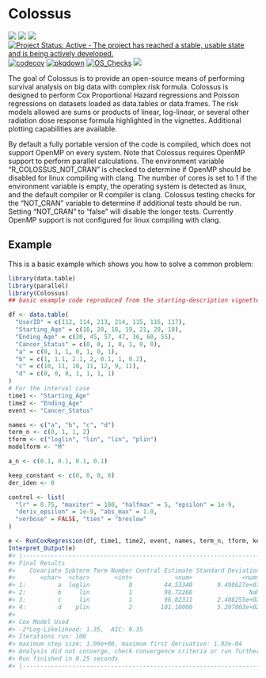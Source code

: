 
<!-- README.md is generated from README.Rmd. Please edit that file -->

# Colossus

<!-- badges: start -->

[![](https://img.shields.io/github/languages/code-size/ericgiunta/Colossus.svg)](https://github.com/ericgiunta/Colossus)
[![](https://img.shields.io/github/last-commit/ericgiunta/Colossus.svg)](https://github.com/ericgiunta/Colossus/commits/master)
[![](https://img.shields.io/badge/lifecycle-experimental-orange.svg)](https://lifecycle.r-lib.org/articles/stages.html#experimental)
[![Project Status: Active - The project has reached a stable, usable
state and is being actively
developed.](https://www.repostatus.org/badges/latest/active.svg)](https://www.repostatus.org/#active)
[![codecov](https://codecov.io/gh/ericgiunta/Colossus/graph/badge.svg?token=NMH5R502W8)](https://app.codecov.io/gh/ericgiunta/Colossus)
[![pkgdown](https://github.com/ericgiunta/Colossus/actions/workflows/pkgdown.yaml/badge.svg)](https://github.com/ericgiunta/Colossus/actions/workflows/pkgdown.yaml)
[![OS\_Checks](https://github.com/ericgiunta/Colossus/actions/workflows/OS_TEST.yml/badge.svg?branch=main)](https://github.com/ericgiunta/Colossus/actions/workflows/OS_TEST.yml)
[![](https://cranlogs.r-pkg.org/badges/grand-total/Colossus)](https://CRAN.R-project.org/package=Colossus)
<!-- badges: end -->

The goal of Colossus is to provide an open-source means of performing
survival analysis on big data with complex risk formula. Colossus is
designed to perform Cox Proportional Hazard regressions and Poisson
regressions on datasets loaded as data.tables or data.frames. The risk
models allowed are sums or products of linear, log-linear, or several
other radiation dose response formula highlighted in the vignettes.
Additional plotting capabilities are available.

By default a fully portable version of the code is compiled, which does
not support OpenMP on every system. Note that Colossus requires OpenMP
support to perform parallel calculations. The environment variable
“R\_COLOSSUS\_NOT\_CRAN” is checked to determine if OpenMP should be
disabled for linux compiling with clang. The number of cores is set to 1
if the environment variable is empty, the operating system is detected
as linux, and the default compiler or R compiler is clang. Colossus
testing checks for the “NOT\_CRAN” variable to determine if additional
tests should be run. Setting “NOT\_CRAN” to “false” will disable the
longer tests. Currently OpenMP support is not configured for linux
compiling with clang.

## Example

This is a basic example which shows you how to solve a common problem:

``` r
library(data.table)
library(parallel)
library(Colossus)
## basic example code reproduced from the starting-description vignette

df <- data.table(
  "UserID" = c(112, 114, 213, 214, 115, 116, 117),
  "Starting_Age" = c(18, 20, 18, 19, 21, 20, 18),
  "Ending_Age" = c(30, 45, 57, 47, 36, 60, 55),
  "Cancer_Status" = c(0, 0, 1, 0, 1, 0, 0),
  "a" = c(0, 1, 1, 0, 1, 0, 1),
  "b" = c(1, 1.1, 2.1, 2, 0.1, 1, 0.2),
  "c" = c(10, 11, 10, 11, 12, 9, 11),
  "d" = c(0, 0, 0, 1, 1, 1, 1)
)
# For the interval case
time1 <- "Starting_Age"
time2 <- "Ending_Age"
event <- "Cancer_Status"

names <- c("a", "b", "c", "d")
term_n <- c(0, 1, 1, 2)
tform <- c("loglin", "lin", "lin", "plin")
modelform <- "M"

a_n <- c(0.1, 0.1, 0.1, 0.1)

keep_constant <- c(0, 0, 0, 0)
der_iden <- 0

control <- list(
  "lr" = 0.75, "maxiter" = 100, "halfmax" = 5, "epsilon" = 1e-9,
  "deriv_epsilon" = 1e-9, "abs_max" = 1.0,
  "verbose" = FALSE, "ties" = "breslow"
)

e <- RunCoxRegression(df, time1, time2, event, names, term_n, tform, keep_constant, a_n, modelform, control = control)
Interpret_Output(e)
#> |-------------------------------------------------------------------|
#> Final Results
#>    Covariate Subterm Term Number Central Estimate Standard Deviation
#>       <char>  <char>       <int>            <num>              <num>
#> 1:         a  loglin           0         44.53340       9.490627e+07
#> 2:         b     lin           1         98.72266                NaN
#> 3:         c     lin           1         96.82311       2.408255e+02
#> 4:         d    plin           2        101.10000       5.207003e+02
#> 
#> Cox Model Used
#> -2*Log-Likelihood: 1.35,  AIC: 9.35
#> Iterations run: 100
#> maximum step size: 1.00e+00, maximum first derivative: 1.92e-04
#> Analysis did not converge, check convergence criteria or run further
#> Run finished in 0.25 seconds
#> |-------------------------------------------------------------------|
```
